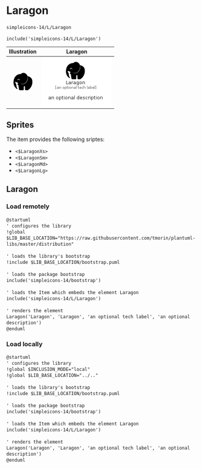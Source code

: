# Laragon


```text
simpleicons-14/L/Laragon
```

```text
include('simpleicons-14/L/Laragon')
```



| Illustration | Laragon |
| :---: | :---: |
| ![illustration for Illustration](../../simpleicons-14/L/Laragon.png) | ![illustration for Laragon](../../simpleicons-14/L/Laragon.Local.png) |



## Sprites
The item provides the following sriptes:

- `<$LaragonXs>`
- `<$LaragonSm>`
- `<$LaragonMd>`
- `<$LaragonLg>`





## Laragon

### Load remotely
```plantuml
@startuml
' configures the library
!global $LIB_BASE_LOCATION="https://raw.githubusercontent.com/tmorin/plantuml-libs/master/distribution"

' loads the library's bootstrap
!include $LIB_BASE_LOCATION/bootstrap.puml

' loads the package bootstrap
include('simpleicons-14/bootstrap')

' loads the Item which embeds the element Laragon
include('simpleicons-14/L/Laragon')

' renders the element
Laragon('Laragon', 'Laragon', 'an optional tech label', 'an optional description')
@enduml
```

### Load locally
```plantuml
@startuml
' configures the library
!global $INCLUSION_MODE="local"
!global $LIB_BASE_LOCATION="../.."

' loads the library's bootstrap
!include $LIB_BASE_LOCATION/bootstrap.puml

' loads the package bootstrap
include('simpleicons-14/bootstrap')

' loads the Item which embeds the element Laragon
include('simpleicons-14/L/Laragon')

' renders the element
Laragon('Laragon', 'Laragon', 'an optional tech label', 'an optional description')
@enduml
```

